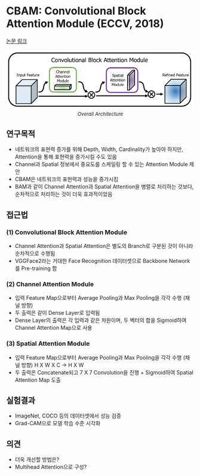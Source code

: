 # CBAM: Convolutional Block Attention Module (ECCV, 2018)

[논문 링크](https://openaccess.thecvf.com/content_ECCV_2018/html/Sanghyun_Woo_Convolutional_Block_Attention_ECCV_2018_paper.html)

<p align="center">
    <img width="600" alt='fig1' src="./img/01_21_01.png?raw=true"></br>
    <em><font size=2>Overall Architecture</font></em>
</p>

## 연구목적
- 네트워크의 표현력 증가를 위해 Depth, Width, Cardinality가 높아야 하지만, Attention을 통해 표현력을 증가시킬 수도 있음 
- Channel과 Spatial 정보에서 중요도를 스케일링 할 수 있는 Attention Module 제안 
- CBAM은 네트워크의 표현력과 성능을 증가시킴 
- BAM과 같이 Channel Attention과 Spatial Attention을 병렬로 처리하는 것보다, 순차적으로 처리하는 것이 더욱 효과적이었음 

## 접근법
### (1) Convolutional Block Attention Module 
- Channel Attention과 Spatial Attention은 별도의 Branch로 구분된 것이 아니라 순차적으로 수행됨 
- VGGFace2라는 거대한 Face Recognition 데이터셋으로 Backbone Network를 Pre-training 함 
### (2) Channel Attention Module 
- 입력 Feature Map으로부터 Average Pooling과 Max Pooling을 각각 수행 (채널 방향) 
- 두 출력은 같이 Dense Layer로 입력됨 
- Dense Layer의 출력은 각 입력과 같은 차원이며, 두 벡터의 합을 Sigmoid하여 Channel Attention Map으로 사용 
### (3) Spatial Attention Module 
- 입력 Feature Map으로부터 Average Pooling과 Max Pooling을 각각 수행 (채널 방향) 
H X W X C → H X W 
- 두 출력은 Concatenate되고 7 X 7 Convolution을 진행 + Sigmoid하여 Spatial Attention Map 도출 

## 실험결과
- ImageNet, COCO 등의 데이터셋에서 성능 검증 
- Grad-CAM으로 모델 학습 수준 시각화 

## 의견
- 더욱 개선할 방법은? 
- Multihead Attention으로 구성? 
